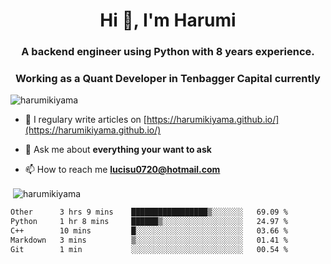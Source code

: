 <h1 align="center">Hi 👋, I'm Harumi</h1>
<h3 align="center">A backend engineer using <b>Python</b> with 8 years experience.</h3>
<h3 align="center">Working as a Quant Developer in <b>Tenbagger Capital</b> currently</h3>

<p align="left"> <img src="https://komarev.com/ghpvc/?username=harumikiyama" alt="harumikiyama" /> </p>


- 📝 I regulary write articles on [https://harumikiyama.github.io/](https://harumikiyama.github.io/)

- 💬 Ask me about **everything your want to ask**

- 📫 How to reach me **lucisu0720@hotmail.com**

<p>&nbsp;<img align="center" src="https://github-readme-stats.vercel.app/api?username=harumikiyama&show_icons=true" alt="harumikiyama" /></p>


<!--START_SECTION:waka-->

```txt
Other      3 hrs 9 mins    █████████████████▒░░░░░░░   69.09 %
Python     1 hr 8 mins     ██████▒░░░░░░░░░░░░░░░░░░   24.97 %
C++        10 mins         █░░░░░░░░░░░░░░░░░░░░░░░░   03.66 %
Markdown   3 mins          ▒░░░░░░░░░░░░░░░░░░░░░░░░   01.41 %
Git        1 min           ░░░░░░░░░░░░░░░░░░░░░░░░░   00.54 %
```

<!--END_SECTION:waka-->
